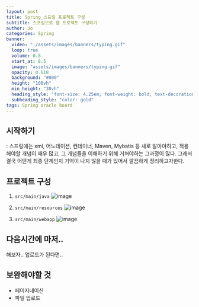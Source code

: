 ```yaml
---
layout: post
title: Spring_스프링 프로젝트 구성
subtitle: 스프링으로 웹 프로젝트 구성하기
author: Jo 
categories: Spring
banner:
  video: "./assets/images/banners/typing.gif"
  loop: true
  volume: 0.8
  start_at: 8.5
  image: "assets/images/banners/typing.gif"
  opacity: 0.618
  background: "#000"
  height: "100vh"
  min_height: "38vh"
  heading_style: "font-size: 4.25em; font-weight: bold; text-decoration: underline"
  subheading_style: "color: gold"
tags: Spring oracle board
---
```


## 시작하기
: 스프링에는 xml, 어노테이션, 컨테이너, Maven, Mybatis 등 새로 알아야하고, 적용해야할 개념이 매우 많고, 
그 개념들을 이해하기 위해 거쳐야하는 그과정이 많다.
그래서 결국 어떤게 최종 단계인지 기억이 나지 않을 때가 있어서 깔끔하게 정리하고자한다.


## 프로젝트 구성
1. ``src/main/java``
![image](https://github.com/CheeseYoung/Cheeseyoung.github.io/assets/132384527/127b5207-cf06-404e-86aa-c3ff5cccae80)

2. ``src/main/resources``
![image](https://github.com/CheeseYoung/Cheeseyoung.github.io/assets/132384527/54a96df4-0266-4c60-a917-57ce6b9df2cb)

3. ``src/main/webapp``
![image](https://github.com/CheeseYoung/Cheeseyoung.github.io/assets/132384527/f8087ec1-6313-4c7f-bcc3-7da59fe8419a)


## 다음시간에 마저..

해보자.. 업로드가 된다면..

## 보완해야할 것
- 페이지네이션
- 파일 업로드


